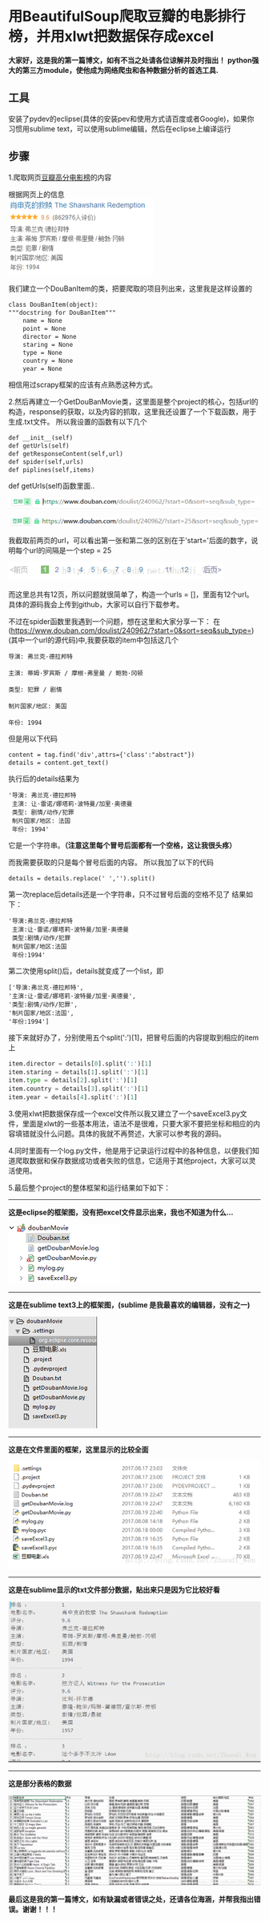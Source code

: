 # 用BeautifulSoup爬取豆瓣的电影排行榜，并用xlwt把数据保存成excel
**大家好，这是我的第一篇博文，如有不当之处请各位谅解并及时指出！**
**python强大的第三方module，使他成为网络爬虫和各种数据分析的首选工具.**

## 工具
安装了pydev的eclipse(具体的安装pev和使用方式请百度或者Google)，如果你习惯用sublime text，可以使用sublime编辑，然后在eclipse上编译运行

## 步骤

1.爬取网页[豆瓣高分电影榜](https://www.douban.com/doulist/240962/?start=0&sort=seq&sub_type=)的内容

根据网页上的信息  
![](https://github.com/zhaodi-Wen/DouBanMovie/blob/master/img/1.png)

我们建立一个DouBanItem的类，把要爬取的项目列出来，这里我是这样设置的

```
class DouBanItem(object):
"""docstring for DouBanItem"""
    name = None
    point = None
    director = None
    staring = None
    type = None
    country = None
    year = None
```
相信用过scrapy框架的应该有点熟悉这种方式。

2.然后再建立一个GetDouBanMovie类，这里面是整个project的核心，包括url的构造，response的获取，以及内容的抓取，这里我还设置了一个下载函数，用于生成.txt文件。
所以我设置的函数有以下几个
```
def __init__(self)
def getUrls(self)
def getResponseContent(self,url)
def spider(self,urls)
def piplines(self,items)
```

def getUrls(self)函数里面..

![image](https://github.com/zhaodi-Wen/DouBanMovie/blob/master/img/2.png)

![image](https://github.com/zhaodi-Wen/DouBanMovie/blob/master/img/3.png)

我截取前两页的url，可以看出第一张和第二张的区别在于'start='后面的数字，说明每个url的间隔是一个step = 25


![image](https://github.com/zhaodi-Wen/DouBanMovie/blob/master/img/4.png)

而这里总共有12页，所以问题就很简单了，构造一个urls = []，里面有12个url。
具体的源码我会上传到github，大家可以自行下载参考。


不过在spider函数里我遇到一个问题，想在这里和大家分享一下：
在(https://www.douban.com/doulist/240962/?start=0&sort=seq&sub_type=)
(其中一个url的源代码)中,我要获取的item中包括这几个
```
导演: 弗兰克·德拉邦特

主演: 蒂姆·罗宾斯 / 摩根·弗里曼 / 鲍勃·冈顿
  
类型: 犯罪 / 剧情
 
制片国家/地区: 美国
 
年份: 1994
```

但是用以下代码
```
content = tag.find('div',attrs={'class':"abstract"})
details = content.get_text()
```
执行后的details结果为
 
``` 
'导演: 弗兰克·德拉邦特        
 主演: 让·雷诺/娜塔莉·波特曼/加里·奥德曼     
 类型: 剧情/动作/犯罪        
 制片国家/地区: 法国     
 年份: 1994'
```

它是一个字符串。**（注意这里每个冒号后面都有一个空格，这让我很头疼）**



而我需要获取的只是每个冒号后面的内容。
所以我加了以下的代码

```
details = details.replace(' ','').split()
```

第一次replace后details还是一个字符串，只不过冒号后面的空格不见了
结果如下：

```
'导演:弗兰克·德拉邦特      
 主演:让·雷诺/娜塔莉·波特曼/加里·奥德曼      
 类型:剧情/动作/犯罪        
 制片国家/地区:法国      
 年份:1994'
```

第二次使用split()后，details就变成了一个list，即

```
['导演:弗兰克·德拉邦特',
'主演:让·雷诺/娜塔莉·波特曼/加里·奥德曼',
'类型:剧情/动作/犯罪',
'制片国家/地区:法国',
'年份:1994']
```

接下来就好办了，分别使用五个split(':')[1]，把冒号后面的内容提取到相应的item上
```python
item.director = details[0].split(':')[1]
item.staring = details[1].split(':')[1]
item.type = details[2].split(':')[1]
item.country = details[3].split(':')[1]
item.year = details[4].split(':')[1]
```
3.使用xlwt把数据保存成一个excel文件所以我又建立了一个saveExcel3.py文件，里面是xlwt的一些基本用法，语法不是很难，只要大家不要把坐标和相应的内容填错就没什么问题。具体的我就不再赘述，大家可以参考我的源码。

4.同时里面有一个log.py文件，他是用于记录运行过程中的各种信息，以便我们知道爬取数据和保存数据成功或者失败的信息，它适用于其他project，大家可以灵活使用。

5.最后整个project的整体框架和运行结果如下如下：

----------------------------------
**这是eclipse的框架图，没有把excel文件显示出来，我也不知道为什么...**

![](https://github.com/zhaodi-Wen/DouBanMovie/blob/master/img/5.png)

------------------------------------
**这是在sublime text3上的框架图，(sublime 是我最喜欢的编辑器，没有之一)**

![](https://github.com/zhaodi-Wen/DouBanMovie/blob/master/img/6.png)

-----------------------------------

**这是在文件里面的框架，这里显示的比较全面**

![image](https://github.com/zhaodi-Wen/DouBanMovie/blob/master/img/7.png)

------------------------------------
**这是在sublime显示的txt文件部分数据，贴出来只是因为它比较好看**

![image](https://github.com/zhaodi-Wen/DouBanMovie/blob/master/img/8.png)


----------------------------
**这是部分表格的数据**

![image](https://github.com/zhaodi-Wen/DouBanMovie/blob/master/img/9.png)



**最后这是我的第一篇博文，如有缺漏或者错误之处，还请各位海涵，并帮我指出错误。谢谢！！！**


